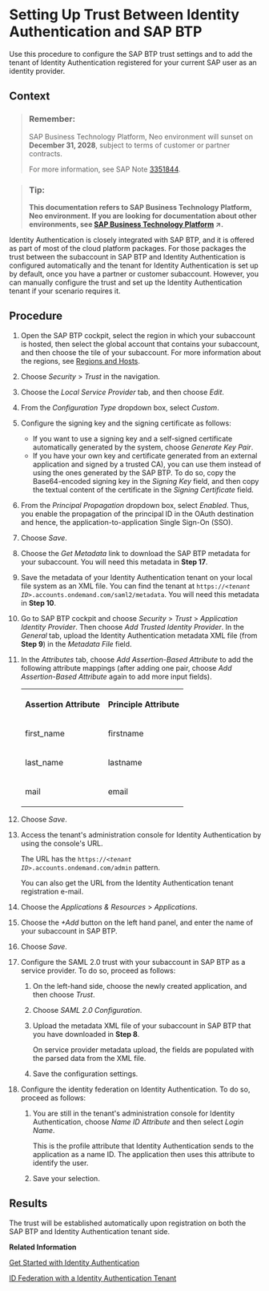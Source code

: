 <!-- loio0df6abc18397483dbb34b87dcc0622c7 -->

# Setting Up Trust Between Identity Authentication and SAP BTP

Use this procedure to configure the SAP BTP trust settings and to add the tenant of Identity Authentication registered for your current SAP user as an identity provider.



## Context

> ### Remember:  
> SAP Business Technology Platform, Neo environment will sunset on **December 31, 2028**, subject to terms of customer or partner contracts.
> 
> For more information, see SAP Note [3351844](https://launchpad.support.sap.com/#/notes/3351844).

> ### Tip:  
> **This documentation refers to SAP Business Technology Platform, Neo environment. If you are looking for documentation about other environments, see [SAP Business Technology Platform](https://help.sap.com/viewer/65de2977205c403bbc107264b8eccf4b/Cloud/en-US/6a2c1ab5a31b4ed9a2ce17a5329e1dd8.html "SAP Business Technology Platform (SAP BTP) is an integrated offering comprised of four technology portfolios: database and data management, application development and integration, analytics, and intelligent technologies. The platform offers users the ability to turn data into business value, compose end-to-end business processes, and build and extend SAP applications quickly.") :arrow_upper_right:.**

Identity Authentication is closely integrated with SAP BTP, and it is offered as part of most of the cloud platform packages. For those packages the trust between the subaccount in SAP BTP and Identity Authentication is configured automatically and the tenant for Identity Authentication is set up by default, once you have a partner or customer subaccount. However, you can manually configure the trust and set up the Identity Authentication tenant if your scenario requires it.



## Procedure

1.  Open the SAP BTP cockpit, select the region in which your subaccount is hosted, then select the global account that contains your subaccount, and then choose the tile of your subaccount. For more information about the regions, see [Regions and Hosts](https://help.sap.com/viewer/65de2977205c403bbc107264b8eccf4b/Cloud/en-US/350356d1dc314d3199dca15bd2ab9b0e.html).

2.  Choose *Security* \> *Trust* in the navigation.

3.  Choose the *Local Service Provider* tab, and then choose *Edit*.

4.  From the *Configuration Type* dropdown box, select *Custom*.

5.  Configure the signing key and the signing certificate as follows:

    -   If you want to use a signing key and a self-signed certificate automatically generated by the system, choose *Generate Key Pair*.
    -   If you have your own key and certificate generated from an external application and signed by a trusted CA\), you can use them instead of using the ones generated by the SAP BTP. To do so, copy the Base64-encoded signing key in the *Signing Key* field, and then copy the textual content of the certificate in the *Signing Certificate* field.

6.  From the *Principal Propagation* dropdown box, select *Enabled*. Thus, you enable the propagation of the principal ID in the OAuth destination and hence, the application-to-application Single Sign-On \(SSO\).

7.  Choose *Save*.

8.  Choose the *Get Metadata* link to download the SAP BTP metadata for your subaccount. You will need this metadata in **Step 17**.

9.  Save the metadata of your Identity Authentication tenant on your local file system as an XML file. You can find the tenant at <code>https://<i class="varname">&lt;tenant ID&gt;</i>.accounts.ondemand.com/saml2/metadata</code>. You will need this metadata in **Step 10**.

10. Go to SAP BTP cockpit and choose *Security* \> *Trust* \> *Application Identity Provider*. Then choose *Add Trusted Identity Provider*. In the *General* tab, upload the Identity Authentication metadata XML file \(from **Step 9**\) in the *Metadata File* field.

11. In the *Attributes* tab, choose *Add Assertion-Based Attribute* to add the following attribute mappings \(after adding one pair, choose *Add Assertion-Based Attribute* again to add more input fields\).


    <table>
    <tr>
    <th valign="top">

    Assertion Attribute


    
    </th>
    <th valign="top">

    Principle Attribute


    
    </th>
    </tr>
    <tr>
    <td valign="top">
    
    first\_name


    
    </td>
    <td valign="top">
    
    firstname


    
    </td>
    </tr>
    <tr>
    <td valign="top">
    
    last\_name


    
    </td>
    <td valign="top">
    
    lastname


    
    </td>
    </tr>
    <tr>
    <td valign="top">
    
    mail


    
    </td>
    <td valign="top">
    
    email


    
    </td>
    </tr>
    </table>
    
12. Choose *Save*.

13. Access the tenant's administration console for Identity Authentication by using the console's URL.

    The URL has the <code>https://<i class="varname">&lt;tenant ID&gt;</i>.accounts.ondemand.com/admin</code> pattern.

    You can also get the URL from the Identity Authentication tenant registration e-mail.

14. Choose the *Applications & Resources* \> *Applications*.

15. Choose the *\+Add* button on the left hand panel, and enter the name of your subaccount in SAP BTP.

16. Choose *Save*.

17. Configure the SAML 2.0 trust with your subaccount in SAP BTP as a service provider. To do so, proceed as follows:

    1.  On the left-hand side, choose the newly created application, and then choose *Trust*.

    2.  Choose *SAML 2.0 Configuration*.

    3.  Upload the metadata XML file of your subaccount in SAP BTP that you have downloaded in **Step 8**.

        On service provider metadata upload, the fields are populated with the parsed data from the XML file.

    4.  Save the configuration settings.


18. Configure the identity federation on Identity Authentication. To do so, proceed as follows:

    1.  You are still in the tenant's administration console for Identity Authentication, choose *Name ID Attribute* and then select *Login Name*.

        This is the profile attribute that Identity Authentication sends to the application as a name ID. The application then uses this attribute to identify the user.

    2.  Save your selection.





## Results

The trust will be established automatically upon registration on both the SAP BTP and Identity Authentication tenant side.

**Related Information**  


[Get Started with Identity Authentication](https://help.sap.com/viewer/6d6d63354d1242d185ab4830fc04feb1/Cloud/en-US/31af7da133874e199a7df1d42905241b.html)

[ID Federation with a Identity Authentication Tenant](https://help.sap.com/viewer/65de2977205c403bbc107264b8eccf4b/Cloud/en-US/d3df5b457d0c43fca117da0dc14e2f0d.html)

